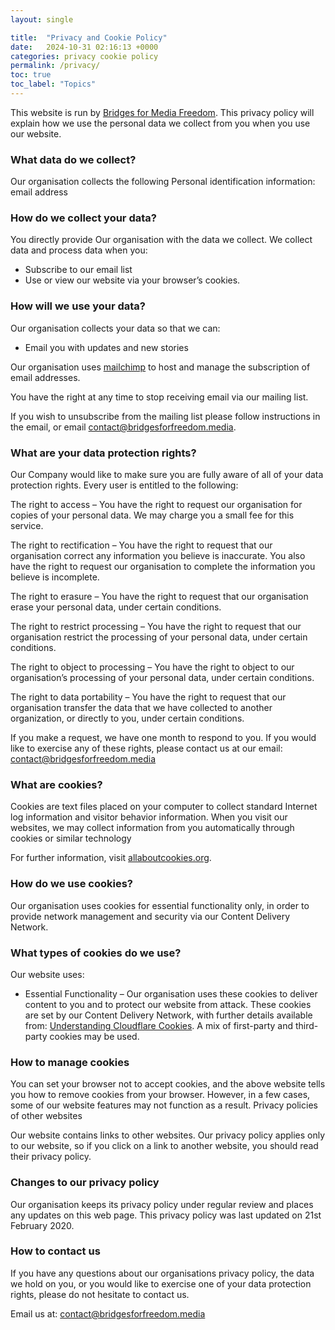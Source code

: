 ```yaml
---
layout: single

title:  "Privacy and Cookie Policy"
date:   2024-10-31 02:16:13 +0000
categories: privacy cookie policy
permalink: /privacy/
toc: true
toc_label: "Topics"
---
```


<p>This website is run by <a href="https://bridgesforfreedom.media/">Bridges for Media Freedom</a>. This privacy policy will explain how we use the personal data we collect from you when you use our website.</p>

<h3 id="what-data-do-we-collect">What data do we collect?</h3>

<p>Our organisation collects the following Personal identification information: email address</p>

<h3 id="how-do-we-collect-your-data">How do we collect your data?</h3>

<p>You directly provide Our organisation with the data we collect. We collect data and process data when you:</p>

<ul>
  <li>Subscribe to our email list</li>
  <li>Use or view our website via your browser’s cookies.</li>
</ul>

<h3 id="how-will-we-use-your-data">How will we use your data?</h3>

<p>Our organisation collects your data so that we can:</p>
<ul>
  <li>Email you with updates and new stories</li>
</ul>

<p>Our organisation uses <a href="https://mailchimp.com/">mailchimp</a> to host and manage the subscription of email addresses.</p>

<p>You have the right at any time to stop receiving email via our mailing list.</p>

<p>If you wish to unsubscribe from the mailing list please follow instructions in the email, or email <a href="mailto:contact@bridgesforfreedom.media">contact@bridgesforfreedom.media</a>.</p>

<h3 id="what-are-your-data-protection-rights">What are your data protection rights?</h3>

<p>Our Company would like to make sure you are fully aware of all of your data protection rights. Every user is entitled to the following:</p>

<p>The right to access – You have the right to request our organisation for copies of your personal data. We may charge you a small fee for this service.</p>

<p>The right to rectification – You have the right to request that our organisation correct any information you believe is inaccurate. You also have the right to request our organisation to complete the information you believe is incomplete.</p>

<p>The right to erasure – You have the right to request that our organisation erase your personal data, under certain conditions.</p>

<p>The right to restrict processing – You have the right to request that our organisation restrict the processing of your personal data, under certain conditions.</p>

<p>The right to object to processing – You have the right to object to our organisation’s processing of your personal data, under certain conditions.</p>

<p>The right to data portability – You have the right to request that our organisation transfer the data that we have collected to another organization, or directly to you, under certain conditions.</p>

<p>If you make a request, we have one month to respond to you. If you would like to exercise any of these rights, please contact us at our email: <a href="mailto:contact@bridgesforfreedom.media">contact@bridgesforfreedom.media</a></p>

<h3 id="what-are-cookies">What are cookies?</h3>

<p>Cookies are text files placed on your computer to collect standard Internet log information and visitor behavior information. When you visit our websites, we may collect information from you automatically through cookies or similar technology</p>

<p>For further information, visit <a href="https://allaboutcookies.org">allaboutcookies.org</a>.</p>

<h3 id="how-do-we-use-cookies">How do we use cookies?</h3>

<p>Our organisation uses cookies for essential functionality only, in order to provide network management and security via our Content Delivery Network.</p>

<h3 id="what-types-of-cookies-do-we-use">What types of cookies do we use?</h3>

<p>Our website uses:</p>

<ul>
  <li>Essential Functionality – Our organisation uses these cookies to deliver content to you and to protect our website from attack. These cookies are set by our Content Delivery Network, with further details available from: <a href="https://support.cloudflare.com/hc/en-us/articles/200170156-Understanding-the-Cloudflare-Cookies">Understanding Cloudflare Cookies</a>. A mix of first-party and third-party cookies may be used.</li>
</ul>

<h3 id="how-to-manage-cookies">How to manage cookies</h3>

<p>You can set your browser not to accept cookies, and the above website tells you how to remove cookies from your browser. However, in a few cases, some of our website features may not function as a result.
Privacy policies of other websites</p>

<p>Our website contains links to other websites. Our privacy policy applies only to our website, so if you click on a link to another website, you should read their privacy policy.</p>

<h3 id="changes-to-our-privacy-policy">Changes to our privacy policy</h3>

<p>Our organisation keeps its privacy policy under regular review and places any updates on this web page. This privacy policy was last updated on 21st February 2020.</p>

<h3 id="how-to-contact-us">How to contact us</h3>

<p>If you have any questions about our organisations privacy policy, the data we hold on you, or you would like to exercise one of your data protection rights, please do not hesitate to contact us.</p>

<p>Email us at: <a href="mailto:contact@bridgesforfreedom.media">contact@bridgesforfreedom.media</a></p>


